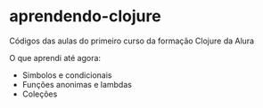 # aprendendo-clojure

Códigos das aulas do primeiro curso da formação Clojure da Alura

O que aprendi até agora:

* Simbolos e condicionais
* Funções anonimas e lambdas
* Coleções